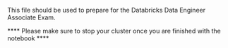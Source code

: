 This file should be used to prepare for the Databricks Data Engineer Associate Exam.  


**** Please make sure to stop your cluster once you are finished with the notebook ****
